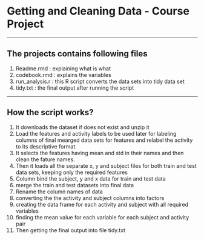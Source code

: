 Getting and Cleaning Data - Course Project
================

------------------------------------------------------------------------

The projects contains following files
-------------------------------------

1.  Readme.rmd : explaining what is what
2.  codebook.rmd : explains the variables
3.  run\_analysis.r : this R script converts the data sets into tidy data set
4.  tidy.txt : the final output after running the script

------------------------------------------------------------------------

How the script works?
---------------------

1.  It downloads the dataset if does not exist and unzip it
2.  Load the features and activity labels to be used later for labeling columns of final mearged data sets for features and relabel the activity to its descriptive format.
3.  It selects the features having mean and std in their names and then clean the fature names.
4.  Then it loads all the separate x, y and subject files for both train and test data sets, keeping only the required features
5.  Column bind the subject, y and x data for train and test data
6.  merge the train and test datasets into final data
7.  Rename the column names of data
8.  converting the the activity and subject columns into factors
9.  creating the data frame for each activity and subject with all required variables
10. finding the mean value for each variable for each subject and activity pair
11. Then getting the final output into file tidy.txt
